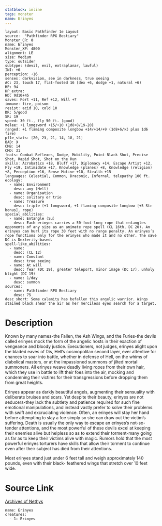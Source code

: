 ```yaml
---
statblock: inline
tags: monster
name: Erinyes
---
```

```statblock
layout: Basic Pathfinder 1e Layout
source:  "Pathfinder RPG Bestiary"
Monster_CR: 8
name: Erinyes
Monster_XP: 4800
alignment: LE
size: Medium
type: outsider
subtype: (devil, evil, extraplanar, lawful)
INI: +6
perception: +16
senses: darkvision, see in darkness, true seeing
AC: 23, touch 17, flat-footed 16 (dex +6, dodge +1, natural +6)
HP: 94
HP_extra: 
HD: 9d10+45
saves: Fort +11, Ref +12, Will +7
immune: fire, poison
resist: acid 10, cold 10
DR: 5/good
SR: 19
speed: 30 ft., fly 50 ft. (good)
melee: +1 longsword +15/+10 (1d8+8/19-20)
ranged: +1 flaming composite longbow +14/+14/+9 (1d8+6/×3 plus 1d6 fire)
pf1e_stats: [20, 23, 21, 14, 18, 21]
BAB: 9
CMB: 14
CMD: 31
feats: Combat Reflexes, Dodge, Mobility, Point-Blank Shot, Precise Shot, Rapid Shot, Shot on the Run
skills: Acrobatics +18, Bluff +17, Diplomacy +14, Escape Artist +12, Fly +19, Intimidate +17, Knowledge (planes) +8, Knowledge (religion) +8, Perception +16, Sense Motive +10, Stealth +15
languages: Celestial, Common, Draconic, Infernal, telepathy 100 ft.
ecology:
  - name: Environment
    desc: any (Hell)
  - name: Organisation
    desc: solitary or trio
  - name: Treasure
    desc: triple (+1 longsword, +1 flaming composite longbow [+5 Str bonus], rope)
special_abilities:
  - name: Entangle (Su)
    desc: Each erinyes carries a 50-foot-long rope that entangles opponents of any size as an animate rope spell (CL 16th, DC 20). An erinyes can hurl its rope 30 feet with no range penalty. An erinyes’s rope functions only for the erinyes who made it and no other. The save DC is Dexterity-based.
spell-like_abilities:
  - name:
    desc: (CL 12)
  - name: Constant
    desc: true seeing
  - name: At will
    desc: fear (DC 19), greater teleport, minor image (DC 17), unholy blight (DC 19)
  - name: 1/day
    desc: summon
sources:
  - name: Pathfinder RPG Bestiary
    desc: 75
desc_short: Some calamity has befallen this angelic warrior. Wings stained black shear the air as her merciless eyes search for a target.
```
# Description
Known by many names-the Fallen, the Ash Wings, and the Furies-the devils called erinyes mock the form of the angelic hosts in their exaction of vengeance and bloody justice. Executioners, not judges, erinyes alight upon the bladed eaves of Dis, Hell’s cosmopolitan second layer, ever attentive for chances to soar into battle, whether in defense of Hell, on the whims of diabolical masters, or at the impassioned summons of jilted mortal summoners. All erinyes weave deadly living ropes from their own hair, which they use in battle to lift their foes into the air, mocking and condemning their victims for their transgressions before dropping them from great heights.

Erinyes appear as darkly beautiful angels, augmenting their sensuality with deliberate bruises and scars. Yet despite their beauty, erinyes are not seducers-they lack the subtlety and patience required for such fine emotional manipulations, and instead vastly prefer to solve their problems with swift and excruciating violence. Often, an erinyes will stay her hand before attempting to slay a foe simply so she can draw out the victim’s suffering. Death is usually the only way to escape an erinyes’s not-so-tender attentions, and the most powerful of these devils excel at keeping their enemies alive but helpless so as to extend their torment-many going as far as to keep their victims alive with magic. Rumors hold that the most powerful erinyes torturers have skills that allow their torment to continue even after their subject has died from their attentions.

Most erinyes stand just under 6 feet tall and weigh approximately 140 pounds, even with their black- feathered wings that stretch over 10 feet wide.
# Source Link
[Archives of Nethys](https://aonprd.com/MonsterDisplay.aspx?ItemName=Erinyes)
```encounter-table
name: Erinyes
creatures:
  - 1: Erinyes
```
